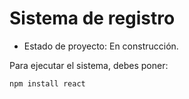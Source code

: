 <h1> Sistema de registro </h1>

- Estado de proyecto: En construcción.

 Para ejecutar el sistema, debes poner:
 
```npm install react```
